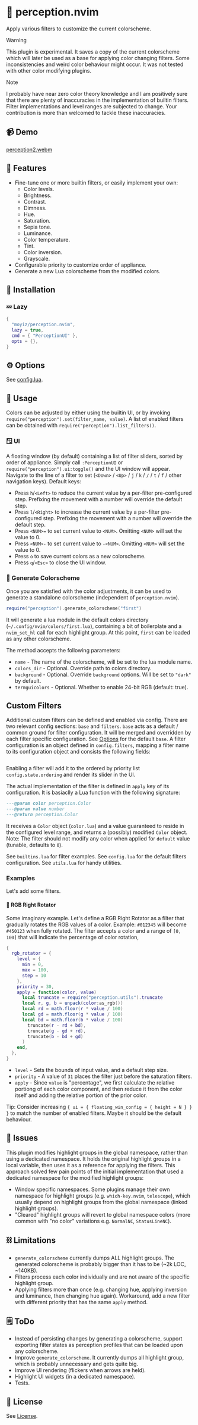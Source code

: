 # 🌃 perception.nvim

Apply various filters to customize the current colorscheme.

> [!WARNING]
> This plugin is experimental. It saves a copy of the current
> colorscheme which will later be used as a base for applying color changing
> filters. Some inconsistencies and weird color behaviour might occur. It was
> not tested with other color modifying plugins.

> [!NOTE]
> I probably have near zero color theory knowledge and I am positively sure that
> there are plenty of inaccuracies in the implementation of builtin filters.
> Filter implementations and level ranges are subjected to change. Your
> contribution is more than welcomed to tackle these inaccuracies.

## 📹 Demo
[perception2.webm](https://github.com/user-attachments/assets/62698e3a-fb99-4d6b-a84c-5109e3885f1b)


## 🎨 Features
- Fine-tune one or more builtin filters, or easily implement your own:
  - Color levels.
  - Brightness.
  - Contrast.
  - Dimness.
  - Hue.
  - Saturation.
  - Sepia tone.
  - Luminance.
  - Color temperature.
  - Tint.
  - Color inversion.
  - Grayscale.
- Configurable priority to customize order of appliance.
- Generate a new Lua colorscheme from the modified colors.

## 🔨 Installation

### 💤 Lazy
```lua
{
  "moyiz/perception.nvim",
  lazy = true,
  cmd = { "PerceptionUI" },
  opts = {},
}
```

## ⚙️ Options
See [config.lua](./lua/perception/config.lua).

## 📘 Usage
Colors can be adjusted by either using the builtin UI, or by invoking
`require("perception").set(filter_name, value)`. A list of enabled filters can
be obtained with `require("perception").list_filters()`.

### 🪟 UI
A floating window (by default) containing a list of filter sliders, sorted by
order of appliance. Simply call `:PerceptionUI` or
`require("perception").ui:toggle()` and the UI window will appear. Navigate to
the line of a filter to set (`<Down>` / `<Up>` / `j` / `k` / `/` / `t` / `f`
/ other navigation keys). Default keys:
- Press `h`/`<Left>` to reduce the current value by a per-filter pre-configured
  step. Prefixing the movement with a number will override the default step.
- Press `l`/`<Right>` to increase the current value by a per-filter
  pre-configured step. Prefixing the movement with a number will override the
  default step.
- Press `<NUM>=` to set current value to `<NUM>`. Omitting `<NUM>` will set the
  value to 0.
- Press `<NUM>-` to set current value to `-<NUM>`. Omitting `<NUM>` will set the
  value to 0.
- Press `o` to save current colors as a new colorscheme.
- Press `q`/`<Esc>` to close the UI window.

### 🎨 Generate Colorscheme
Once you are satisfied with the color adjustments, it can be used to generate
a standalone colorscheme (independent of `perception.nvim`).

```lua
require("perception").generate_colorscheme("first")
```
It will generate a lua module in the default colors directory
(`~/.config/nvim/colors/first.lua`), containing a bit of boilerplate and
a `nvim_set_hl` call for each highlight group.
At this point, `first` can be loaded as any other colorscheme.

The method accepts the following parameters:
- `name` - The name of the colorscheme, will be set to the lua module name.
- `colors_dir` - Optional. Override path to colors directory.
- `background` - Optional. Override `background` options. Will be set to
  `"dark"` by default.
- `termguicolors` - Optional. Whether to enable 24-bit RGB (default: true).

## Custom Filters
Additional custom filters can be defined and enabled via config. There are two
relevant config sections: `base` and `filters`.
`base` acts as a default / common ground for filter configuration. It will be
merged and overridden by each filter specific configuration. See
[Options](#TODO) for the default `base`.
A filter configuration is an object defined in `config.filters`, mapping
a filter name to its configuration object and consists the following fields:
```lua
```

Enabling a filter will add it to the ordered by priority list
`config.state.ordering` and render its slider in the UI.

The actual implementation of the filter is defined in `apply` key of its
configuration. It is basiaclly a Lua function with the following signature:
```lua
---@param color perception.Color
---@param value number
---@return perception.Color
```
It receives a `Color` object (`color.lua`) and a value guaranteed to reside in
the configured level range, and returns a (possibly) modified `Color` object.
Note: The filter should not modify any color when applied for `default` value
(tunable, defaults to `0`).

See `builtins.lua` for filter examples.
See `config.lua` for the default filters configuration.
See `utils.lua` for handy utilities.

### Examples
Let's add some filters.

#### 🎡 RGB Right Rotator
Some imaginary example. Let's define a RGB Right Rotator as a filter that
gradually rotates the RGB values of a color. Example: `#012345` will become
`#450123` when fully rotated.
The filter accepts a color and a range of `[0, 100]` that will indicate the
percentage of color rotation,

```lua
{
  rgb_rotator = {
    level = {
      min = 0,
      max = 100,
      step = 10
    },
    priority = 30,
    apply = function(color, value)
      local truncate = require("perception.utils").truncate
      local r, g, b = unpack(color:as_rgb())
      local rd = math.floor(r * value / 100)
      local gd = math.floor(g * value / 100)
      local bd = math.floor(b * value / 100)
        truncate(r - rd + bd),
        truncate(g - gd + rd),
        truncate(b - bd + gd)
      )
    end,
  },
}
```

- `level` - Sets the bounds of input value, and a default step size.
- `priority` - A value of `31` places the filter just before the saturation
  filters.
- `apply` - Since `value` is "percentage", we first calculate the relative
  portiong of each color component, and then reduce it from the color itself and
  adding the relative portion of the prior color.

Tip: Consider increasing `{ ui = { floating_win_config = { height = N } } }` to
match the number of enabled filters. Maybe it should be the default behaviour.

## 🔬 Issues
This plugin modifies highlight groups in the global namespace, rather than using
a dedicated namespace. It holds the original highlight groups in a local
variable, then uses it as a reference for applying the filters. This approach
solved few pain points of the initial implementation that used a dedicated
namespace for the modified highlight groups:
- Window specific namespaces. Some plugins manage their own namespace for
  highlight groups (e.g. `which-key.nvim`, `telescope`), which usually depend on
  highlight groups from the global namespace (linked highlight groups).
- "Cleared" highlight groups will revert to global namespace colors (more common
  with "no color" variations e.g. `NormalNC`, `StatusLineNC`).

## ⛓️  Limitations
- `generate_colorscheme` currently dumps ALL highlight groups. The generated
colorscheme is probably bigger than it has to be (~2k LOC, ~140KB).
- Filters process each color individually and are not aware of the specific
  highlight group.
- Applying filters more than once (e.g. changing hue, applying inversion and
  luminance, then changing hue again). Workaround, add a new filter with
  different priority that has the same `apply` method. 

## 🗒️ ToDo
- Instead of persisting changes by generating a colorscheme, support exporting
  filter states as perception profiles that can be loaded upon any colorscheme.
- Improve `generate_colorscheme`. It currently dumps all highlight group, which
  is probably unnecessary and gets quite big.
- Improve UI rendering (flickers when arrows are held).
- Highlight UI widgets (in a dedicated namespace).
- Tests.

## 📜 License
See [License](./LICENSE).
